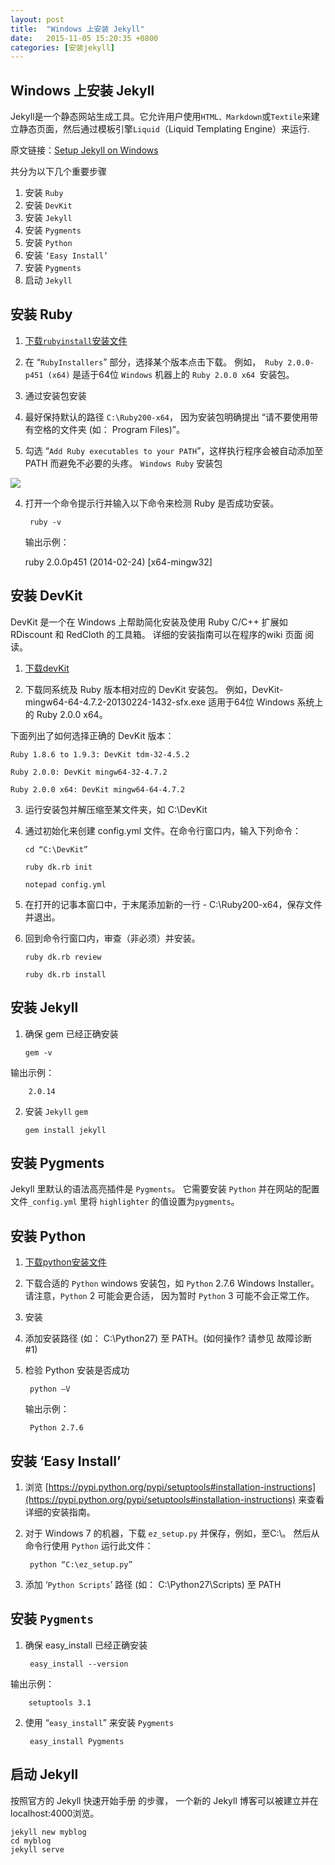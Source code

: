 ```yaml
---
layout: post
title:  "Windows 上安装 Jekyll"
date:   2015-11-05 15:20:35 +0800
categories: [安装jekyll]
---
```

## Windows 上安装 Jekyll ##

Jekyll是一个静态网站生成工具。它允许用户使用`HTML、Markdown`或`Textile`来建立静态页面，然后通过模板引擎`Liquid`（Liquid Templating Engine）来运行.

原文链接：[Setup Jekyll on Windows](http://yizeng.me/2013/05/10/setup-jekyll-on-windows/)

共分为以下几个重要步骤

1. 安装 `Ruby`
2. 安装 `DevKit`
3. 安装 `Jekyll`
4. 安装 `Pygments` 	
  1. 安装 `Python`
  2. 安装 `‘Easy Install’`
  3. 安装 `Pygments`
5. 启动 `Jekyll`
<!--break-->

## 安装 Ruby ##
1. [下载`rubyinstall`安装文件](http://rubyinstaller.org/downloads/ "下载ruby安装文件")

2. 在 “`RubyInstallers`” 部分，选择某个版本点击下载。
 例如，` Ruby 2.0.0-p451 (x64)` 是适于64位 `Windows` 机器上的 `Ruby 2.0.0 x64 `安装包。

3. 通过安装包安装

  1. 最好保持默认的路径 `C:\Ruby200-x64`， 因为安装包明确提出 “请不要使用带有空格的文件夹 (如： Program Files)”。
  2. 勾选 “`Add Ruby executables to your PATH`”，这样执行程序会被自动添加至 PATH 而避免不必要的头疼。
   `Windows Ruby` 安装包

  ![](http://i.imgur.com/RB4Ti7v.png)


4. 打开一个命令提示行并输入以下命令来检测 Ruby 是否成功安装。
    
 		ruby -v
    
   输出示例：
   
	ruby 2.0.0p451 (2014-02-24) [x64-mingw32]
     
    
## 安装 DevKit ##
DevKit 是一个在 Windows 上帮助简化安装及使用 Ruby C/C++ 扩展如 RDiscount 和 RedCloth 的工具箱。 详细的安装指南可以在程序的wiki 页面 阅读。

 1. [下载devKit](http://rubyinstaller.org/downloads/)

 2. 下载同系统及 Ruby 版本相对应的 DevKit 安装包。 例如，DevKit-mingw64-64-4.7.2-20130224-1432-sfx.exe 适用于64位 Windows 系统上的 Ruby 2.0.0 x64。

下面列出了如何选择正确的 DevKit 版本：

	Ruby 1.8.6 to 1.9.3: DevKit tdm-32-4.5.2
    
    Ruby 2.0.0: DevKit mingw64-32-4.7.2
    
    Ruby 2.0.0 x64: DevKit mingw64-64-4.7.2
 3. 运行安装包并解压缩至某文件夹，如 C:\DevKit

 4. 通过初始化来创建 config.yml 文件。在命令行窗口内，输入下列命令：
   		
		cd “C:\DevKit”
    
    	ruby dk.rb init
    
    	notepad config.yml
    	
 5. 在打开的记事本窗口中，于末尾添加新的一行 - C:\Ruby200-x64，保存文件并退出。

 6. 回到命令行窗口内，审查（非必须）并安装。
		
		ruby dk.rb review
    
    	ruby dk.rb install
## 安装 Jekyll ##
 1. 确保 gem 已经正确安装

		gem -v
    
  输出示例：
    
		2.0.14
    
 2. 安装 `Jekyll` `gem`
    
		gem install jekyll
    
## 安装 Pygments ##
Jekyll 里默认的语法高亮插件是 `Pygments`。 它需要安装 `Python` 并在网站的配置文件`_config.yml` 里将 `highlighter` 的值设置为`pygments`。



## 安装 Python ##
1. [下载python安装文件 ](http://www.python.org/download/)
2. 下载合适的 `Python` windows 安装包，如 `Python` 2.7.6 Windows Installer。 请注意，`Python` 2 可能会更合适，  	因为暂时 `Python` 3 可能不会正常工作。
3. 安装
4. 添加安装路径 (如： C:\Python27) 至 PATH。(如何操作? 请参见 故障诊断 #1)
5. 检验 Python 安装是否成功
    
    	python –V
    
   输出示例：
    
		Python 2.7.6
    
## 安装 ‘Easy Install’ ##
1. 浏览 [https://pypi.python.org/pypi/setuptools#installation-instructions](https://pypi.python.org/pypi/setuptools#installation-instructions) 来查看详细的安装指南。
2. 对于 Windows 7 的机器，下载 `ez_setup.py` 并保存，例如，至C:\。 然后从命令行使用 `Python` 运行此文件：
    
    
		python “C:\ez_setup.py”
    
3. 添加 ‘`Python Scripts`’ 路径 (如： C:\Python27\Scripts) 至 PATH
## 安装 `Pygments` ##
1. 确保 easy_install 已经正确安装
    
		easy_install --version
    
  输出示例：
    
		setuptools 3.1
    
2. 使用 “`easy_install`” 来安装 `Pygments`
    
		easy_install Pygments
    
## 启动 Jekyll ##
按照官方的 Jekyll 快速开始手册 的步骤， 一个新的 Jekyll 博客可以被建立并在localhost:4000浏览。
    
    jekyll new myblog
    cd myblog
    jekyll serve
    

